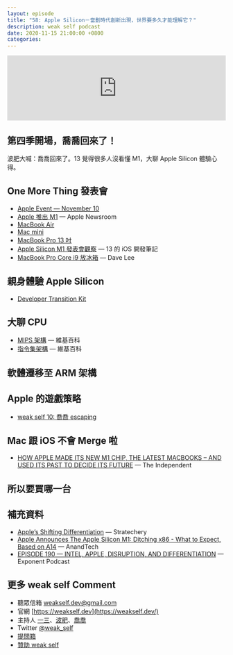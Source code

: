 ```yaml
---
layout: episode
title: "58: Apple Silicon－當劃時代創新出現，世界要多久才能理解它？"
description: weak self podcast
date: 2020-11-15 21:00:00 +0800
categories: 
---
```

<iframe src="https://www.listennotes.com/embedded/e/a30ae9f58dfb40d39c88335802014b67/" width="100%" style="width: 1px; min-width: 100%;" frameborder="0" scrolling="no" loading="lazy"></iframe>

## 第四季開場，喬喬回來了！

波肥大喊：喬喬回來了。13 覺得很多人沒看懂 M1，大聊 Apple Silicon 體驗心得。

## One More Thing 發表會

- [Apple Event — November 10](https://youtu.be/5AwdkGKmZ0I)
- [Apple 推出 M1](https://www.apple.com/tw/newsroom/2020/11/apple-unleashes-m1/) — Apple Newsroom
- [MacBook Air](https://www.apple.com/tw/macbook-air/)
- [Mac mini](https://www.apple.com/tw/mac-mini/)
- [MacBook Pro 13 吋](https://www.apple.com/tw/macbook-pro-13/)
- [Apple Silicon M1 發表會觀察](https://www.notion.so/Apple-Silicon-M1-24f63fdbf8384a6faa29f7a4479e0826) — 13 的 iOS 開發筆記
- [MacBook Pro Core i9 放冰箱](https://youtu.be/Dx8J125s4cg) — Dave Lee

## 親身體驗 Apple Silicon

- [Developer Transition Kit](https://zh.wikipedia.org/wiki/Developer_Transition_Kit)

## 大聊 CPU

- [MIPS 架構](https://zh.m.wikipedia.org/zh-tw/MIPS架構) — 維基百科
- [指令集架構](https://zh.m.wikipedia.org/wiki/指令集架構) — 維基百科

## 軟體遷移至 ARM 架構

## Apple 的遊戲策略

- [weak self 10: 喬喬 escaping](https://weakself.dev/episodes/10)

## Mac 跟 iOS 不會 Merge 啦

- [HOW APPLE MADE ITS NEW M1 CHIP, THE LATEST MACBOOKS – AND USED ITS PAST TO DECIDE ITS FUTURE](https://www.independent.co.uk/life-style/gadgets-and-tech/apple-m1-interview-macbook-release-specs-ports-reviews-b1721844.html) — The Independent

## 所以要買哪一台

## 補充資料

- [Apple’s Shifting Differentiation](https://stratechery.com/2020/apples-shifting-differentiation/) — Stratechery
- [Apple Announces The Apple Silicon M1: Ditching x86 - What to Expect, Based on A14](https://www.anandtech.com/show/16226/apple-silicon-m1-a14-deep-dive) — AnandTech
- [EPISODE 190 — INTEL, APPLE, DISRUPTION, AND DIFFERENTIATION](https://exponent.fm/episode-190-intel-apple-disruption-and-differentiation/) — Exponent Podcast

## **更多 weak self Comment**

- 聽眾信箱 [weakself.dev@gmail.com](mailto:weakself.dev@gmail.com)
- 官網 [https://weakself.dev](https://weakself.dev/)
- 主持人 [一三](https://twitter.com/ethanhuang13)、[波肥](https://twitter.com/PofatTseng)、[喬喬](https://twitter.com/joe_trash_talk)
- Twitter [@weak_self](https://twitter.com/weak_self)
- [提問箱](https://peing.net/zh-TW/weak_self)
- [贊助 weak self](https://weakself.dev/#donation)